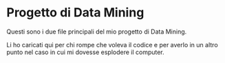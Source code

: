 <h1>Progetto di Data Mining</h1>
Questi sono i due file principali del mio progetto di Data Mining.

Li ho caricati qui per chi rompe che voleva il codice e per averlo in un altro punto nel caso in cui mi dovesse esplodere il computer.
